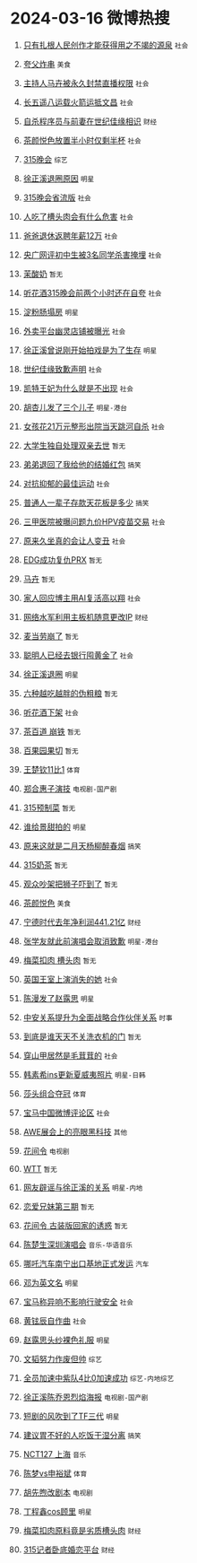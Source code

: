 # 2024-03-16 微博热搜 
1. [只有扎根人民创作才能获得用之不竭的源泉](https://m.weibo.cn/search?containerid=100103type%3D1%26t%3D10%26q%3D%23%E5%8F%AA%E6%9C%89%E6%89%8E%E6%A0%B9%E4%BA%BA%E6%B0%91%E5%88%9B%E4%BD%9C%E6%89%8D%E8%83%BD%E8%8E%B7%E5%BE%97%E7%94%A8%E4%B9%8B%E4%B8%8D%E7%AB%AD%E7%9A%84%E6%BA%90%E6%B3%89%23&stream_entry_id=51&isnewpage=1&extparam=seat%3D1%26c_type%3D51%26dgr%3D0%26filter_type%3Drealtimehot%26cate%3D10103%26stream_entry_id%3D51%26pos%3D0%26q%3D%2523%25E5%258F%25AA%25E6%259C%2589%25E6%2589%258E%25E6%25A0%25B9%25E4%25BA%25BA%25E6%25B0%2591%25E5%2588%259B%25E4%25BD%259C%25E6%2589%258D%25E8%2583%25BD%25E8%258E%25B7%25E5%25BE%2597%25E7%2594%25A8%25E4%25B9%258B%25E4%25B8%258D%25E7%25AB%25AD%25E7%259A%2584%25E6%25BA%2590%25E6%25B3%2589%2523%26display_time%3D1710544776%26pre_seqid%3D171054477614401143141) `社会` 

2. [夸父炸串](https://m.weibo.cn/search?containerid=100103type%3D1%26t%3D10%26q%3D%E5%A4%B8%E7%88%B6%E7%82%B8%E4%B8%B2&stream_entry_id=31&isnewpage=1&extparam=seat%3D1%26flag%3D2%26c_type%3D31%26cate%3D5001%26filter_type%3Drealtimehot%26dgr%3D0%26pos%3D0%26lcate%3D5001%26stream_entry_id%3D31%26band_rank%3D1%26realpos%3D1%26q%3D%25E5%25A4%25B8%25E7%2588%25B6%25E7%2582%25B8%25E4%25B8%25B2%26display_time%3D1710544776%26pre_seqid%3D171054477614401143141) `美食` 

3. [主持人马卉被永久封禁直播权限](https://m.weibo.cn/search?containerid=100103type%3D1%26t%3D10%26q%3D%23%E4%B8%BB%E6%8C%81%E4%BA%BA%E9%A9%AC%E5%8D%89%E8%A2%AB%E6%B0%B8%E4%B9%85%E5%B0%81%E7%A6%81%E7%9B%B4%E6%92%AD%E6%9D%83%E9%99%90%23&stream_entry_id=31&isnewpage=1&extparam=seat%3D1%26flag%3D2%26c_type%3D31%26cate%3D5001%26filter_type%3Drealtimehot%26dgr%3D0%26pos%3D1%26lcate%3D5001%26stream_entry_id%3D31%26band_rank%3D2%26realpos%3D2%26q%3D%2523%25E4%25B8%25BB%25E6%258C%2581%25E4%25BA%25BA%25E9%25A9%25AC%25E5%258D%2589%25E8%25A2%25AB%25E6%25B0%25B8%25E4%25B9%2585%25E5%25B0%2581%25E7%25A6%2581%25E7%259B%25B4%25E6%2592%25AD%25E6%259D%2583%25E9%2599%2590%2523%26display_time%3D1710544776%26pre_seqid%3D171054477614401143141) `社会` 

4. [长五遥八运载火箭运抵文昌](https://m.weibo.cn/search?containerid=100103type%3D1%26t%3D10%26q%3D%23%E9%95%BF%E4%BA%94%E9%81%A5%E5%85%AB%E8%BF%90%E8%BD%BD%E7%81%AB%E7%AE%AD%E8%BF%90%E6%8A%B5%E6%96%87%E6%98%8C%23&stream_entry_id=31&isnewpage=1&extparam=seat%3D1%26flag%3D0%26c_type%3D31%26cate%3D5001%26filter_type%3Drealtimehot%26dgr%3D0%26pos%3D2%26lcate%3D5001%26stream_entry_id%3D31%26band_rank%3D3%26realpos%3D3%26q%3D%2523%25E9%2595%25BF%25E4%25BA%2594%25E9%2581%25A5%25E5%2585%25AB%25E8%25BF%2590%25E8%25BD%25BD%25E7%2581%25AB%25E7%25AE%25AD%25E8%25BF%2590%25E6%258A%25B5%25E6%2596%2587%25E6%2598%258C%2523%26display_time%3D1710544776%26pre_seqid%3D171054477614401143141) `社会` 

5. [自杀程序员与前妻在世纪佳缘相识](https://m.weibo.cn/search?containerid=100103type%3D1%26t%3D10%26q%3D%23%E8%87%AA%E6%9D%80%E7%A8%8B%E5%BA%8F%E5%91%98%E4%B8%8E%E5%89%8D%E5%A6%BB%E5%9C%A8%E4%B8%96%E7%BA%AA%E4%BD%B3%E7%BC%98%E7%9B%B8%E8%AF%86%23&stream_entry_id=31&isnewpage=1&extparam=seat%3D1%26flag%3D2%26c_type%3D31%26cate%3D5001%26filter_type%3Drealtimehot%26dgr%3D0%26pos%3D3%26lcate%3D5001%26stream_entry_id%3D31%26band_rank%3D4%26realpos%3D4%26q%3D%2523%25E8%2587%25AA%25E6%259D%2580%25E7%25A8%258B%25E5%25BA%258F%25E5%2591%2598%25E4%25B8%258E%25E5%2589%258D%25E5%25A6%25BB%25E5%259C%25A8%25E4%25B8%2596%25E7%25BA%25AA%25E4%25BD%25B3%25E7%25BC%2598%25E7%259B%25B8%25E8%25AF%2586%2523%26display_time%3D1710544776%26pre_seqid%3D171054477614401143141) `财经` 

6. [茶颜悦色放置半小时仅剩半杯](https://m.weibo.cn/search?containerid=100103type%3D1%26t%3D10%26q%3D%23%E8%8C%B6%E9%A2%9C%E6%82%A6%E8%89%B2%E6%94%BE%E7%BD%AE%E5%8D%8A%E5%B0%8F%E6%97%B6%E4%BB%85%E5%89%A9%E5%8D%8A%E6%9D%AF%23&stream_entry_id=31&isnewpage=1&extparam=seat%3D1%26flag%3D2%26c_type%3D31%26cate%3D5001%26filter_type%3Drealtimehot%26dgr%3D0%26pos%3D4%26lcate%3D5001%26stream_entry_id%3D31%26band_rank%3D5%26realpos%3D5%26q%3D%2523%25E8%258C%25B6%25E9%25A2%259C%25E6%2582%25A6%25E8%2589%25B2%25E6%2594%25BE%25E7%25BD%25AE%25E5%258D%258A%25E5%25B0%258F%25E6%2597%25B6%25E4%25BB%2585%25E5%2589%25A9%25E5%258D%258A%25E6%259D%25AF%2523%26display_time%3D1710544776%26pre_seqid%3D171054477614401143141) `社会` 

7. [315晚会](https://m.weibo.cn/search?containerid=100103type%3D1%26t%3D10%26q%3D%23315%E6%99%9A%E4%BC%9A%23&stream_entry_id=31&isnewpage=1&extparam=seat%3D1%26flag%3D16%26c_type%3D31%26cate%3D5001%26filter_type%3Drealtimehot%26dgr%3D0%26pos%3D5%26lcate%3D5001%26stream_entry_id%3D31%26band_rank%3D6%26realpos%3D6%26q%3D%2523315%25E6%2599%259A%25E4%25BC%259A%2523%26display_time%3D1710544776%26pre_seqid%3D171054477614401143141) `综艺` 

8. [徐正溪退圈原因](https://m.weibo.cn/search?containerid=100103type%3D1%26t%3D10%26q%3D%23%E5%BE%90%E6%AD%A3%E6%BA%AA%E9%80%80%E5%9C%88%E5%8E%9F%E5%9B%A0%23&stream_entry_id=31&isnewpage=1&extparam=seat%3D1%26flag%3D2%26c_type%3D31%26cate%3D5001%26filter_type%3Drealtimehot%26dgr%3D0%26pos%3D6%26lcate%3D5001%26stream_entry_id%3D31%26band_rank%3D7%26realpos%3D7%26q%3D%2523%25E5%25BE%2590%25E6%25AD%25A3%25E6%25BA%25AA%25E9%2580%2580%25E5%259C%2588%25E5%258E%259F%25E5%259B%25A0%2523%26display_time%3D1710544776%26pre_seqid%3D171054477614401143141) `明星` 

9. [315晚会省流版](https://m.weibo.cn/search?containerid=100103type%3D1%26t%3D10%26q%3D%23315%E6%99%9A%E4%BC%9A%E7%9C%81%E6%B5%81%E7%89%88%23&stream_entry_id=31&isnewpage=1&extparam=seat%3D1%26flag%3D2%26c_type%3D31%26cate%3D5001%26filter_type%3Drealtimehot%26dgr%3D0%26pos%3D7%26lcate%3D5001%26stream_entry_id%3D31%26band_rank%3D8%26realpos%3D8%26q%3D%2523315%25E6%2599%259A%25E4%25BC%259A%25E7%259C%2581%25E6%25B5%2581%25E7%2589%2588%2523%26display_time%3D1710544776%26pre_seqid%3D171054477614401143141) `社会` 

10. [人吃了槽头肉会有什么危害](https://m.weibo.cn/search?containerid=100103type%3D1%26t%3D10%26q%3D%23%E4%BA%BA%E5%90%83%E4%BA%86%E6%A7%BD%E5%A4%B4%E8%82%89%E4%BC%9A%E6%9C%89%E4%BB%80%E4%B9%88%E5%8D%B1%E5%AE%B3%23&stream_entry_id=31&isnewpage=1&extparam=seat%3D1%26flag%3D0%26c_type%3D31%26cate%3D5001%26filter_type%3Drealtimehot%26dgr%3D0%26pos%3D8%26lcate%3D5001%26stream_entry_id%3D31%26band_rank%3D9%26realpos%3D9%26q%3D%2523%25E4%25BA%25BA%25E5%2590%2583%25E4%25BA%2586%25E6%25A7%25BD%25E5%25A4%25B4%25E8%2582%2589%25E4%25BC%259A%25E6%259C%2589%25E4%25BB%2580%25E4%25B9%2588%25E5%258D%25B1%25E5%25AE%25B3%2523%26display_time%3D1710544776%26pre_seqid%3D171054477614401143141) `社会` 

11. [爸爸退休返聘年薪12万](https://m.weibo.cn/search?containerid=100103type%3D1%26t%3D10%26q%3D%23%E7%88%B8%E7%88%B8%E9%80%80%E4%BC%91%E8%BF%94%E8%81%98%E5%B9%B4%E8%96%AA12%E4%B8%87%23&stream_entry_id=31&isnewpage=1&extparam=seat%3D1%26flag%3D32768%26c_type%3D31%26cate%3D5001%26filter_type%3Drealtimehot%26dgr%3D0%26pos%3D9%26lcate%3D5001%26stream_entry_id%3D31%26band_rank%3D10%26realpos%3D10%26q%3D%2523%25E7%2588%25B8%25E7%2588%25B8%25E9%2580%2580%25E4%25BC%2591%25E8%25BF%2594%25E8%2581%2598%25E5%25B9%25B4%25E8%2596%25AA12%25E4%25B8%2587%2523%26display_time%3D1710544776%26pre_seqid%3D171054477614401143141) `社会` 

12. [央广网评初中生被3名同学杀害掩埋](https://m.weibo.cn/search?containerid=100103type%3D1%26t%3D10%26q%3D%23%E5%A4%AE%E5%B9%BF%E7%BD%91%E8%AF%84%E5%88%9D%E4%B8%AD%E7%94%9F%E8%A2%AB3%E5%90%8D%E5%90%8C%E5%AD%A6%E6%9D%80%E5%AE%B3%E6%8E%A9%E5%9F%8B%23&stream_entry_id=31&isnewpage=1&extparam=seat%3D1%26flag%3D2%26c_type%3D31%26cate%3D5001%26filter_type%3Drealtimehot%26dgr%3D0%26pos%3D10%26lcate%3D5001%26stream_entry_id%3D31%26band_rank%3D11%26realpos%3D11%26q%3D%2523%25E5%25A4%25AE%25E5%25B9%25BF%25E7%25BD%2591%25E8%25AF%2584%25E5%2588%259D%25E4%25B8%25AD%25E7%2594%259F%25E8%25A2%25AB3%25E5%2590%258D%25E5%2590%258C%25E5%25AD%25A6%25E6%259D%2580%25E5%25AE%25B3%25E6%258E%25A9%25E5%259F%258B%2523%26display_time%3D1710544776%26pre_seqid%3D171054477614401143141) `社会` 

13. [茉酸奶](https://m.weibo.cn/search?containerid=100103type%3D1%26t%3D10%26q%3D%E8%8C%89%E9%85%B8%E5%A5%B6&stream_entry_id=31&isnewpage=1&extparam=seat%3D1%26flag%3D2%26c_type%3D31%26cate%3D5001%26filter_type%3Drealtimehot%26dgr%3D0%26pos%3D11%26lcate%3D5001%26stream_entry_id%3D31%26band_rank%3D12%26realpos%3D12%26q%3D%25E8%258C%2589%25E9%2585%25B8%25E5%25A5%25B6%26display_time%3D1710544776%26pre_seqid%3D171054477614401143141) `暂无` 

14. [听花酒315晚会前两个小时还在自夸](https://m.weibo.cn/search?containerid=100103type%3D1%26t%3D10%26q%3D%23%E5%90%AC%E8%8A%B1%E9%85%92315%E6%99%9A%E4%BC%9A%E5%89%8D%E4%B8%A4%E4%B8%AA%E5%B0%8F%E6%97%B6%E8%BF%98%E5%9C%A8%E8%87%AA%E5%A4%B8%23&stream_entry_id=31&isnewpage=1&extparam=seat%3D1%26flag%3D2%26c_type%3D31%26cate%3D5001%26filter_type%3Drealtimehot%26dgr%3D0%26pos%3D12%26lcate%3D5001%26stream_entry_id%3D31%26band_rank%3D13%26realpos%3D13%26q%3D%2523%25E5%2590%25AC%25E8%258A%25B1%25E9%2585%2592315%25E6%2599%259A%25E4%25BC%259A%25E5%2589%258D%25E4%25B8%25A4%25E4%25B8%25AA%25E5%25B0%258F%25E6%2597%25B6%25E8%25BF%2598%25E5%259C%25A8%25E8%2587%25AA%25E5%25A4%25B8%2523%26display_time%3D1710544776%26pre_seqid%3D171054477614401143141) `社会` 

15. [淀粉肠塌房](https://m.weibo.cn/search?containerid=100103type%3D1%26t%3D10%26q%3D%E6%B7%80%E7%B2%89%E8%82%A0%E5%A1%8C%E6%88%BF&stream_entry_id=31&isnewpage=1&extparam=seat%3D1%26flag%3D0%26c_type%3D31%26cate%3D5001%26filter_type%3Drealtimehot%26dgr%3D0%26pos%3D13%26lcate%3D5001%26stream_entry_id%3D31%26band_rank%3D14%26realpos%3D14%26q%3D%25E6%25B7%2580%25E7%25B2%2589%25E8%2582%25A0%25E5%25A1%258C%25E6%2588%25BF%26display_time%3D1710544776%26pre_seqid%3D171054477614401143141) `明星` 

16. [外卖平台幽灵店铺被曝光](https://m.weibo.cn/search?containerid=100103type%3D1%26t%3D10%26q%3D%23%E5%A4%96%E5%8D%96%E5%B9%B3%E5%8F%B0%E5%B9%BD%E7%81%B5%E5%BA%97%E9%93%BA%E8%A2%AB%E6%9B%9D%E5%85%89%23&stream_entry_id=31&isnewpage=1&extparam=seat%3D1%26flag%3D0%26c_type%3D31%26cate%3D5001%26filter_type%3Drealtimehot%26dgr%3D0%26pos%3D14%26lcate%3D5001%26stream_entry_id%3D31%26band_rank%3D15%26realpos%3D15%26q%3D%2523%25E5%25A4%2596%25E5%258D%2596%25E5%25B9%25B3%25E5%258F%25B0%25E5%25B9%25BD%25E7%2581%25B5%25E5%25BA%2597%25E9%2593%25BA%25E8%25A2%25AB%25E6%259B%259D%25E5%2585%2589%2523%26display_time%3D1710544776%26pre_seqid%3D171054477614401143141) `社会` 

17. [徐正溪曾说刚开始拍戏是为了生存](https://m.weibo.cn/search?containerid=100103type%3D1%26t%3D10%26q%3D%23%E5%BE%90%E6%AD%A3%E6%BA%AA%E6%9B%BE%E8%AF%B4%E5%88%9A%E5%BC%80%E5%A7%8B%E6%8B%8D%E6%88%8F%E6%98%AF%E4%B8%BA%E4%BA%86%E7%94%9F%E5%AD%98%23&stream_entry_id=31&isnewpage=1&extparam=seat%3D1%26flag%3D0%26c_type%3D31%26cate%3D5001%26filter_type%3Drealtimehot%26dgr%3D0%26pos%3D15%26lcate%3D5001%26stream_entry_id%3D31%26band_rank%3D16%26realpos%3D16%26q%3D%2523%25E5%25BE%2590%25E6%25AD%25A3%25E6%25BA%25AA%25E6%259B%25BE%25E8%25AF%25B4%25E5%2588%259A%25E5%25BC%2580%25E5%25A7%258B%25E6%258B%258D%25E6%2588%258F%25E6%2598%25AF%25E4%25B8%25BA%25E4%25BA%2586%25E7%2594%259F%25E5%25AD%2598%2523%26display_time%3D1710544776%26pre_seqid%3D171054477614401143141) `明星` 

18. [世纪佳缘致歉声明](https://m.weibo.cn/search?containerid=100103type%3D1%26t%3D10%26q%3D%23%E4%B8%96%E7%BA%AA%E4%BD%B3%E7%BC%98%E8%87%B4%E6%AD%89%E5%A3%B0%E6%98%8E%23&stream_entry_id=31&isnewpage=1&extparam=seat%3D1%26flag%3D0%26c_type%3D31%26cate%3D5001%26filter_type%3Drealtimehot%26dgr%3D0%26pos%3D16%26lcate%3D5001%26stream_entry_id%3D31%26band_rank%3D17%26realpos%3D17%26q%3D%2523%25E4%25B8%2596%25E7%25BA%25AA%25E4%25BD%25B3%25E7%25BC%2598%25E8%2587%25B4%25E6%25AD%2589%25E5%25A3%25B0%25E6%2598%258E%2523%26display_time%3D1710544776%26pre_seqid%3D171054477614401143141) `社会` 

19. [凯特王妃为什么就是不出现](https://m.weibo.cn/search?containerid=100103type%3D1%26t%3D10%26q%3D%23%E5%87%AF%E7%89%B9%E7%8E%8B%E5%A6%83%E4%B8%BA%E4%BB%80%E4%B9%88%E5%B0%B1%E6%98%AF%E4%B8%8D%E5%87%BA%E7%8E%B0%23&stream_entry_id=31&isnewpage=1&extparam=seat%3D1%26flag%3D0%26c_type%3D31%26cate%3D5001%26filter_type%3Drealtimehot%26dgr%3D0%26pos%3D17%26lcate%3D5001%26stream_entry_id%3D31%26band_rank%3D18%26realpos%3D18%26q%3D%2523%25E5%2587%25AF%25E7%2589%25B9%25E7%258E%258B%25E5%25A6%2583%25E4%25B8%25BA%25E4%25BB%2580%25E4%25B9%2588%25E5%25B0%25B1%25E6%2598%25AF%25E4%25B8%258D%25E5%2587%25BA%25E7%258E%25B0%2523%26display_time%3D1710544776%26pre_seqid%3D171054477614401143141) `社会` 

20. [胡杏儿发了三个儿子](https://m.weibo.cn/search?containerid=100103type%3D1%26t%3D10%26q%3D%23%E8%83%A1%E6%9D%8F%E5%84%BF%E5%8F%91%E4%BA%86%E4%B8%89%E4%B8%AA%E5%84%BF%E5%AD%90%23&stream_entry_id=31&isnewpage=1&extparam=seat%3D1%26flag%3D0%26c_type%3D31%26cate%3D5001%26filter_type%3Drealtimehot%26dgr%3D0%26pos%3D18%26lcate%3D5001%26stream_entry_id%3D31%26band_rank%3D19%26realpos%3D19%26q%3D%2523%25E8%2583%25A1%25E6%259D%258F%25E5%2584%25BF%25E5%258F%2591%25E4%25BA%2586%25E4%25B8%2589%25E4%25B8%25AA%25E5%2584%25BF%25E5%25AD%2590%2523%26display_time%3D1710544776%26pre_seqid%3D171054477614401143141) `明星-港台` 

21. [女孩花21万元整形出院当天跳河自杀](https://m.weibo.cn/search?containerid=100103type%3D1%26t%3D10%26q%3D%23%E5%A5%B3%E5%AD%A9%E8%8A%B121%E4%B8%87%E5%85%83%E6%95%B4%E5%BD%A2%E5%87%BA%E9%99%A2%E5%BD%93%E5%A4%A9%E8%B7%B3%E6%B2%B3%E8%87%AA%E6%9D%80%23&stream_entry_id=31&isnewpage=1&extparam=seat%3D1%26flag%3D0%26c_type%3D31%26cate%3D5001%26filter_type%3Drealtimehot%26dgr%3D0%26pos%3D19%26lcate%3D5001%26stream_entry_id%3D31%26band_rank%3D20%26realpos%3D20%26q%3D%2523%25E5%25A5%25B3%25E5%25AD%25A9%25E8%258A%25B121%25E4%25B8%2587%25E5%2585%2583%25E6%2595%25B4%25E5%25BD%25A2%25E5%2587%25BA%25E9%2599%25A2%25E5%25BD%2593%25E5%25A4%25A9%25E8%25B7%25B3%25E6%25B2%25B3%25E8%2587%25AA%25E6%259D%2580%2523%26display_time%3D1710544776%26pre_seqid%3D171054477614401143141) `社会` 

22. [大学生独自处理双亲去世](https://m.weibo.cn/search?containerid=100103type%3D1%26t%3D10%26q%3D%E5%A4%A7%E5%AD%A6%E7%94%9F%E7%8B%AC%E8%87%AA%E5%A4%84%E7%90%86%E5%8F%8C%E4%BA%B2%E5%8E%BB%E4%B8%96&stream_entry_id=31&isnewpage=1&extparam=seat%3D1%26flag%3D0%26c_type%3D31%26cate%3D5001%26filter_type%3Drealtimehot%26dgr%3D0%26pos%3D20%26lcate%3D5001%26stream_entry_id%3D31%26band_rank%3D21%26realpos%3D21%26q%3D%25E5%25A4%25A7%25E5%25AD%25A6%25E7%2594%259F%25E7%258B%25AC%25E8%2587%25AA%25E5%25A4%2584%25E7%2590%2586%25E5%258F%258C%25E4%25BA%25B2%25E5%258E%25BB%25E4%25B8%2596%26display_time%3D1710544776%26pre_seqid%3D171054477614401143141) `暂无` 

23. [弟弟退回了我给他的结婚红包](https://m.weibo.cn/search?containerid=100103type%3D1%26t%3D10%26q%3D%23%E5%BC%9F%E5%BC%9F%E9%80%80%E5%9B%9E%E4%BA%86%E6%88%91%E7%BB%99%E4%BB%96%E7%9A%84%E7%BB%93%E5%A9%9A%E7%BA%A2%E5%8C%85%23&stream_entry_id=31&isnewpage=1&extparam=seat%3D1%26flag%3D0%26c_type%3D31%26cate%3D5001%26filter_type%3Drealtimehot%26dgr%3D0%26pos%3D21%26lcate%3D5001%26stream_entry_id%3D31%26band_rank%3D22%26realpos%3D22%26q%3D%2523%25E5%25BC%259F%25E5%25BC%259F%25E9%2580%2580%25E5%259B%259E%25E4%25BA%2586%25E6%2588%2591%25E7%25BB%2599%25E4%25BB%2596%25E7%259A%2584%25E7%25BB%2593%25E5%25A9%259A%25E7%25BA%25A2%25E5%258C%2585%2523%26display_time%3D1710544776%26pre_seqid%3D171054477614401143141) `搞笑` 

24. [对抗抑郁的最佳运动](https://m.weibo.cn/search?containerid=100103type%3D1%26t%3D10%26q%3D%23%E5%AF%B9%E6%8A%97%E6%8A%91%E9%83%81%E7%9A%84%E6%9C%80%E4%BD%B3%E8%BF%90%E5%8A%A8%23&stream_entry_id=31&isnewpage=1&extparam=seat%3D1%26flag%3D1%26c_type%3D31%26cate%3D5001%26filter_type%3Drealtimehot%26dgr%3D0%26pos%3D22%26lcate%3D5001%26stream_entry_id%3D31%26band_rank%3D23%26realpos%3D23%26q%3D%2523%25E5%25AF%25B9%25E6%258A%2597%25E6%258A%2591%25E9%2583%2581%25E7%259A%2584%25E6%259C%2580%25E4%25BD%25B3%25E8%25BF%2590%25E5%258A%25A8%2523%26display_time%3D1710544776%26pre_seqid%3D171054477614401143141) `社会` 

25. [普通人一辈子存款天花板是多少](https://m.weibo.cn/search?containerid=100103type%3D1%26t%3D10%26q%3D%23%E6%99%AE%E9%80%9A%E4%BA%BA%E4%B8%80%E8%BE%88%E5%AD%90%E5%AD%98%E6%AC%BE%E5%A4%A9%E8%8A%B1%E6%9D%BF%E6%98%AF%E5%A4%9A%E5%B0%91%23&stream_entry_id=31&isnewpage=1&extparam=seat%3D1%26flag%3D0%26c_type%3D31%26cate%3D5001%26filter_type%3Drealtimehot%26dgr%3D0%26pos%3D23%26lcate%3D5001%26stream_entry_id%3D31%26band_rank%3D24%26realpos%3D24%26q%3D%2523%25E6%2599%25AE%25E9%2580%259A%25E4%25BA%25BA%25E4%25B8%2580%25E8%25BE%2588%25E5%25AD%2590%25E5%25AD%2598%25E6%25AC%25BE%25E5%25A4%25A9%25E8%258A%25B1%25E6%259D%25BF%25E6%2598%25AF%25E5%25A4%259A%25E5%25B0%2591%2523%26display_time%3D1710544776%26pre_seqid%3D171054477614401143141) `搞笑` 

26. [三甲医院被曝问题九价HPV疫苗交易](https://m.weibo.cn/search?containerid=100103type%3D1%26t%3D10%26q%3D%23%E4%B8%89%E7%94%B2%E5%8C%BB%E9%99%A2%E8%A2%AB%E6%9B%9D%E9%97%AE%E9%A2%98%E4%B9%9D%E4%BB%B7HPV%E7%96%AB%E8%8B%97%E4%BA%A4%E6%98%93%23&stream_entry_id=31&isnewpage=1&extparam=seat%3D1%26flag%3D0%26c_type%3D31%26cate%3D5001%26filter_type%3Drealtimehot%26dgr%3D0%26pos%3D24%26lcate%3D5001%26stream_entry_id%3D31%26band_rank%3D25%26realpos%3D25%26q%3D%2523%25E4%25B8%2589%25E7%2594%25B2%25E5%258C%25BB%25E9%2599%25A2%25E8%25A2%25AB%25E6%259B%259D%25E9%2597%25AE%25E9%25A2%2598%25E4%25B9%259D%25E4%25BB%25B7HPV%25E7%2596%25AB%25E8%258B%2597%25E4%25BA%25A4%25E6%2598%2593%2523%26display_time%3D1710544776%26pre_seqid%3D171054477614401143141) `社会` 

27. [原来久坐真的会让人变丑](https://m.weibo.cn/search?containerid=100103type%3D1%26t%3D10%26q%3D%23%E5%8E%9F%E6%9D%A5%E4%B9%85%E5%9D%90%E7%9C%9F%E7%9A%84%E4%BC%9A%E8%AE%A9%E4%BA%BA%E5%8F%98%E4%B8%91%23&stream_entry_id=31&isnewpage=1&extparam=seat%3D1%26flag%3D0%26c_type%3D31%26cate%3D5001%26filter_type%3Drealtimehot%26dgr%3D0%26pos%3D25%26lcate%3D5001%26stream_entry_id%3D31%26band_rank%3D26%26realpos%3D26%26q%3D%2523%25E5%258E%259F%25E6%259D%25A5%25E4%25B9%2585%25E5%259D%2590%25E7%259C%259F%25E7%259A%2584%25E4%25BC%259A%25E8%25AE%25A9%25E4%25BA%25BA%25E5%258F%2598%25E4%25B8%2591%2523%26display_time%3D1710544776%26pre_seqid%3D171054477614401143141) `社会` 

28. [EDG成功复仇PRX](https://m.weibo.cn/search?containerid=100103type%3D1%26t%3D10%26q%3D%23EDG%E6%88%90%E5%8A%9F%E5%A4%8D%E4%BB%87PRX%23&stream_entry_id=31&isnewpage=1&extparam=seat%3D1%26flag%3D1%26c_type%3D31%26cate%3D5001%26filter_type%3Drealtimehot%26dgr%3D0%26pos%3D26%26lcate%3D5001%26stream_entry_id%3D31%26band_rank%3D27%26realpos%3D27%26q%3D%2523EDG%25E6%2588%2590%25E5%258A%259F%25E5%25A4%258D%25E4%25BB%2587PRX%2523%26display_time%3D1710544776%26pre_seqid%3D171054477614401143141) `暂无` 

29. [马卉](https://m.weibo.cn/search?containerid=100103type%3D1%26t%3D10%26q%3D%E9%A9%AC%E5%8D%89&stream_entry_id=31&isnewpage=1&extparam=seat%3D1%26flag%3D0%26c_type%3D31%26cate%3D5001%26filter_type%3Drealtimehot%26dgr%3D0%26pos%3D27%26lcate%3D5001%26stream_entry_id%3D31%26band_rank%3D28%26realpos%3D28%26q%3D%25E9%25A9%25AC%25E5%258D%2589%26display_time%3D1710544776%26pre_seqid%3D171054477614401143141) `暂无` 

30. [家人回应博主用AI复活高以翔](https://m.weibo.cn/search?containerid=100103type%3D1%26t%3D10%26q%3D%23%E5%AE%B6%E4%BA%BA%E5%9B%9E%E5%BA%94%E5%8D%9A%E4%B8%BB%E7%94%A8AI%E5%A4%8D%E6%B4%BB%E9%AB%98%E4%BB%A5%E7%BF%94%23&stream_entry_id=31&isnewpage=1&extparam=seat%3D1%26flag%3D0%26c_type%3D31%26cate%3D5001%26filter_type%3Drealtimehot%26dgr%3D0%26pos%3D28%26lcate%3D5001%26stream_entry_id%3D31%26band_rank%3D29%26realpos%3D29%26q%3D%2523%25E5%25AE%25B6%25E4%25BA%25BA%25E5%259B%259E%25E5%25BA%2594%25E5%258D%259A%25E4%25B8%25BB%25E7%2594%25A8AI%25E5%25A4%258D%25E6%25B4%25BB%25E9%25AB%2598%25E4%25BB%25A5%25E7%25BF%2594%2523%26display_time%3D1710544776%26pre_seqid%3D171054477614401143141) `社会` 

31. [网络水军利用主板机随意更改IP](https://m.weibo.cn/search?containerid=100103type%3D1%26t%3D10%26q%3D%23%E7%BD%91%E7%BB%9C%E6%B0%B4%E5%86%9B%E5%88%A9%E7%94%A8%E4%B8%BB%E6%9D%BF%E6%9C%BA%E9%9A%8F%E6%84%8F%E6%9B%B4%E6%94%B9IP%23&stream_entry_id=31&isnewpage=1&extparam=seat%3D1%26flag%3D0%26c_type%3D31%26cate%3D5001%26filter_type%3Drealtimehot%26dgr%3D0%26pos%3D29%26lcate%3D5001%26stream_entry_id%3D31%26band_rank%3D30%26realpos%3D30%26q%3D%2523%25E7%25BD%2591%25E7%25BB%259C%25E6%25B0%25B4%25E5%2586%259B%25E5%2588%25A9%25E7%2594%25A8%25E4%25B8%25BB%25E6%259D%25BF%25E6%259C%25BA%25E9%259A%258F%25E6%2584%258F%25E6%259B%25B4%25E6%2594%25B9IP%2523%26display_time%3D1710544776%26pre_seqid%3D171054477614401143141) `财经` 

32. [麦当劳崩了](https://m.weibo.cn/search?containerid=100103type%3D1%26t%3D10%26q%3D%E9%BA%A6%E5%BD%93%E5%8A%B3%E5%B4%A9%E4%BA%86&stream_entry_id=31&isnewpage=1&extparam=seat%3D1%26flag%3D0%26c_type%3D31%26cate%3D5001%26filter_type%3Drealtimehot%26dgr%3D0%26pos%3D30%26lcate%3D5001%26stream_entry_id%3D31%26band_rank%3D31%26realpos%3D31%26q%3D%25E9%25BA%25A6%25E5%25BD%2593%25E5%258A%25B3%25E5%25B4%25A9%25E4%25BA%2586%26display_time%3D1710544776%26pre_seqid%3D171054477614401143141) `暂无` 

33. [聪明人已经去银行囤黄金了](https://m.weibo.cn/search?containerid=100103type%3D1%26t%3D10%26q%3D%23%E8%81%AA%E6%98%8E%E4%BA%BA%E5%B7%B2%E7%BB%8F%E5%8E%BB%E9%93%B6%E8%A1%8C%E5%9B%A4%E9%BB%84%E9%87%91%E4%BA%86%23&stream_entry_id=31&isnewpage=1&extparam=seat%3D1%26flag%3D0%26c_type%3D31%26cate%3D5001%26filter_type%3Drealtimehot%26dgr%3D0%26pos%3D31%26lcate%3D5001%26stream_entry_id%3D31%26band_rank%3D32%26realpos%3D32%26q%3D%2523%25E8%2581%25AA%25E6%2598%258E%25E4%25BA%25BA%25E5%25B7%25B2%25E7%25BB%258F%25E5%258E%25BB%25E9%2593%25B6%25E8%25A1%258C%25E5%259B%25A4%25E9%25BB%2584%25E9%2587%2591%25E4%25BA%2586%2523%26display_time%3D1710544776%26pre_seqid%3D171054477614401143141) `社会` 

34. [徐正溪退圈](https://m.weibo.cn/search?containerid=100103type%3D1%26t%3D10%26q%3D%23%E5%BE%90%E6%AD%A3%E6%BA%AA%E9%80%80%E5%9C%88%23&stream_entry_id=31&isnewpage=1&extparam=seat%3D1%26flag%3D0%26c_type%3D31%26cate%3D5001%26filter_type%3Drealtimehot%26dgr%3D0%26pos%3D32%26lcate%3D5001%26stream_entry_id%3D31%26band_rank%3D33%26realpos%3D33%26q%3D%2523%25E5%25BE%2590%25E6%25AD%25A3%25E6%25BA%25AA%25E9%2580%2580%25E5%259C%2588%2523%26display_time%3D1710544776%26pre_seqid%3D171054477614401143141) `明星` 

35. [六种越吃越胖的伪粗粮](https://m.weibo.cn/search?containerid=100103type%3D1%26t%3D10%26q%3D%E5%85%AD%E7%A7%8D%E8%B6%8A%E5%90%83%E8%B6%8A%E8%83%96%E7%9A%84%E4%BC%AA%E7%B2%97%E7%B2%AE&stream_entry_id=31&isnewpage=1&extparam=seat%3D1%26flag%3D0%26c_type%3D31%26cate%3D5001%26filter_type%3Drealtimehot%26dgr%3D0%26pos%3D33%26lcate%3D5001%26stream_entry_id%3D31%26band_rank%3D34%26realpos%3D34%26q%3D%25E5%2585%25AD%25E7%25A7%258D%25E8%25B6%258A%25E5%2590%2583%25E8%25B6%258A%25E8%2583%2596%25E7%259A%2584%25E4%25BC%25AA%25E7%25B2%2597%25E7%25B2%25AE%26display_time%3D1710544776%26pre_seqid%3D171054477614401143141) `暂无` 

36. [听花酒下架](https://m.weibo.cn/search?containerid=100103type%3D1%26t%3D10%26q%3D%23%E5%90%AC%E8%8A%B1%E9%85%92%E4%B8%8B%E6%9E%B6%23&stream_entry_id=31&isnewpage=1&extparam=seat%3D1%26flag%3D0%26c_type%3D31%26cate%3D5001%26filter_type%3Drealtimehot%26dgr%3D0%26pos%3D34%26lcate%3D5001%26stream_entry_id%3D31%26band_rank%3D35%26realpos%3D35%26q%3D%2523%25E5%2590%25AC%25E8%258A%25B1%25E9%2585%2592%25E4%25B8%258B%25E6%259E%25B6%2523%26display_time%3D1710544776%26pre_seqid%3D171054477614401143141) `社会` 

37. [茶百道 崩铁](https://m.weibo.cn/search?containerid=100103type%3D1%26t%3D10%26q%3D%E8%8C%B6%E7%99%BE%E9%81%93+%E5%B4%A9%E9%93%81&stream_entry_id=31&isnewpage=1&extparam=seat%3D1%26flag%3D0%26c_type%3D31%26cate%3D5001%26filter_type%3Drealtimehot%26dgr%3D0%26pos%3D35%26lcate%3D5001%26stream_entry_id%3D31%26band_rank%3D36%26realpos%3D36%26q%3D%25E8%258C%25B6%25E7%2599%25BE%25E9%2581%2593%2520%25E5%25B4%25A9%25E9%2593%2581%26display_time%3D1710544776%26pre_seqid%3D171054477614401143141) `暂无` 

38. [百果园果切](https://m.weibo.cn/search?containerid=100103type%3D1%26t%3D10%26q%3D%E7%99%BE%E6%9E%9C%E5%9B%AD%E6%9E%9C%E5%88%87&stream_entry_id=31&isnewpage=1&extparam=seat%3D1%26flag%3D0%26c_type%3D31%26cate%3D5001%26filter_type%3Drealtimehot%26dgr%3D0%26pos%3D36%26lcate%3D5001%26stream_entry_id%3D31%26band_rank%3D37%26realpos%3D37%26q%3D%25E7%2599%25BE%25E6%259E%259C%25E5%259B%25AD%25E6%259E%259C%25E5%2588%2587%26display_time%3D1710544776%26pre_seqid%3D171054477614401143141) `暂无` 

39. [王楚钦11比1](https://m.weibo.cn/search?containerid=100103type%3D1%26t%3D10%26q%3D%23%E7%8E%8B%E6%A5%9A%E9%92%A611%E6%AF%941%23&stream_entry_id=31&isnewpage=1&extparam=seat%3D1%26flag%3D1%26c_type%3D31%26cate%3D5001%26filter_type%3Drealtimehot%26dgr%3D0%26pos%3D37%26lcate%3D5001%26stream_entry_id%3D31%26band_rank%3D38%26realpos%3D38%26q%3D%2523%25E7%258E%258B%25E6%25A5%259A%25E9%2592%25A611%25E6%25AF%25941%2523%26display_time%3D1710544776%26pre_seqid%3D171054477614401143141) `体育` 

40. [郑合惠子演技](https://m.weibo.cn/search?containerid=100103type%3D1%26t%3D10%26q%3D%E9%83%91%E5%90%88%E6%83%A0%E5%AD%90%E6%BC%94%E6%8A%80&stream_entry_id=31&isnewpage=1&extparam=seat%3D1%26flag%3D0%26c_type%3D31%26cate%3D5001%26filter_type%3Drealtimehot%26dgr%3D0%26pos%3D38%26lcate%3D5001%26stream_entry_id%3D31%26band_rank%3D39%26realpos%3D39%26q%3D%25E9%2583%2591%25E5%2590%2588%25E6%2583%25A0%25E5%25AD%2590%25E6%25BC%2594%25E6%258A%2580%26display_time%3D1710544776%26pre_seqid%3D171054477614401143141) `电视剧-国产剧` 

41. [315预制菜](https://m.weibo.cn/search?containerid=100103type%3D1%26t%3D10%26q%3D315%E9%A2%84%E5%88%B6%E8%8F%9C&stream_entry_id=31&isnewpage=1&extparam=seat%3D1%26flag%3D0%26c_type%3D31%26cate%3D5001%26filter_type%3Drealtimehot%26dgr%3D0%26pos%3D39%26lcate%3D5001%26stream_entry_id%3D31%26band_rank%3D40%26realpos%3D40%26q%3D315%25E9%25A2%2584%25E5%2588%25B6%25E8%258F%259C%26display_time%3D1710544776%26pre_seqid%3D171054477614401143141) `暂无` 

42. [谁给景甜拍的](https://m.weibo.cn/search?containerid=100103type%3D1%26t%3D10%26q%3D%23%E8%B0%81%E7%BB%99%E6%99%AF%E7%94%9C%E6%8B%8D%E7%9A%84%23&stream_entry_id=31&isnewpage=1&extparam=seat%3D1%26flag%3D0%26c_type%3D31%26cate%3D5001%26filter_type%3Drealtimehot%26dgr%3D0%26pos%3D40%26lcate%3D5001%26stream_entry_id%3D31%26band_rank%3D41%26realpos%3D41%26q%3D%2523%25E8%25B0%2581%25E7%25BB%2599%25E6%2599%25AF%25E7%2594%259C%25E6%258B%258D%25E7%259A%2584%2523%26display_time%3D1710544776%26pre_seqid%3D171054477614401143141) `明星` 

43. [原来这就是二月天杨柳醉春烟](https://m.weibo.cn/search?containerid=100103type%3D1%26t%3D10%26q%3D%23%E5%8E%9F%E6%9D%A5%E8%BF%99%E5%B0%B1%E6%98%AF%E4%BA%8C%E6%9C%88%E5%A4%A9%E6%9D%A8%E6%9F%B3%E9%86%89%E6%98%A5%E7%83%9F%23&stream_entry_id=31&isnewpage=1&extparam=seat%3D1%26flag%3D0%26c_type%3D31%26cate%3D5001%26filter_type%3Drealtimehot%26dgr%3D0%26pos%3D41%26lcate%3D5001%26stream_entry_id%3D31%26band_rank%3D42%26realpos%3D42%26q%3D%2523%25E5%258E%259F%25E6%259D%25A5%25E8%25BF%2599%25E5%25B0%25B1%25E6%2598%25AF%25E4%25BA%258C%25E6%259C%2588%25E5%25A4%25A9%25E6%259D%25A8%25E6%259F%25B3%25E9%2586%2589%25E6%2598%25A5%25E7%2583%259F%2523%26display_time%3D1710544776%26pre_seqid%3D171054477614401143141) `搞笑` 

44. [315奶茶](https://m.weibo.cn/search?containerid=100103type%3D1%26t%3D10%26q%3D315%E5%A5%B6%E8%8C%B6&stream_entry_id=31&isnewpage=1&extparam=seat%3D1%26flag%3D0%26c_type%3D31%26cate%3D5001%26filter_type%3Drealtimehot%26dgr%3D0%26pos%3D42%26lcate%3D5001%26stream_entry_id%3D31%26band_rank%3D43%26realpos%3D43%26q%3D315%25E5%25A5%25B6%25E8%258C%25B6%26display_time%3D1710544776%26pre_seqid%3D171054477614401143141) `暂无` 

45. [观众吵架把狮子吓到了](https://m.weibo.cn/search?containerid=100103type%3D1%26t%3D10%26q%3D%E8%A7%82%E4%BC%97%E5%90%B5%E6%9E%B6%E6%8A%8A%E7%8B%AE%E5%AD%90%E5%90%93%E5%88%B0%E4%BA%86&stream_entry_id=31&isnewpage=1&extparam=seat%3D1%26flag%3D0%26c_type%3D31%26cate%3D5001%26filter_type%3Drealtimehot%26dgr%3D0%26pos%3D43%26lcate%3D5001%26stream_entry_id%3D31%26band_rank%3D44%26realpos%3D44%26q%3D%25E8%25A7%2582%25E4%25BC%2597%25E5%2590%25B5%25E6%259E%25B6%25E6%258A%258A%25E7%258B%25AE%25E5%25AD%2590%25E5%2590%2593%25E5%2588%25B0%25E4%25BA%2586%26display_time%3D1710544776%26pre_seqid%3D171054477614401143141) `暂无` 

46. [茶颜悦色](https://m.weibo.cn/search?containerid=100103type%3D1%26t%3D10%26q%3D%E8%8C%B6%E9%A2%9C%E6%82%A6%E8%89%B2&stream_entry_id=31&isnewpage=1&extparam=seat%3D1%26flag%3D0%26c_type%3D31%26cate%3D5001%26filter_type%3Drealtimehot%26dgr%3D0%26pos%3D44%26lcate%3D5001%26stream_entry_id%3D31%26band_rank%3D45%26realpos%3D45%26q%3D%25E8%258C%25B6%25E9%25A2%259C%25E6%2582%25A6%25E8%2589%25B2%26display_time%3D1710544776%26pre_seqid%3D171054477614401143141) `美食` 

47. [宁德时代去年净利润441.21亿](https://m.weibo.cn/search?containerid=100103type%3D1%26t%3D10%26q%3D%23%E5%AE%81%E5%BE%B7%E6%97%B6%E4%BB%A3%E5%8E%BB%E5%B9%B4%E5%87%80%E5%88%A9%E6%B6%A6441.21%E4%BA%BF%23&stream_entry_id=31&isnewpage=1&extparam=seat%3D1%26flag%3D0%26c_type%3D31%26cate%3D5001%26filter_type%3Drealtimehot%26dgr%3D0%26pos%3D45%26lcate%3D5001%26stream_entry_id%3D31%26band_rank%3D46%26realpos%3D46%26q%3D%2523%25E5%25AE%2581%25E5%25BE%25B7%25E6%2597%25B6%25E4%25BB%25A3%25E5%258E%25BB%25E5%25B9%25B4%25E5%2587%2580%25E5%2588%25A9%25E6%25B6%25A6441.21%25E4%25BA%25BF%2523%26display_time%3D1710544776%26pre_seqid%3D171054477614401143141) `财经` 

48. [张学友就此前演唱会取消致歉](https://m.weibo.cn/search?containerid=100103type%3D1%26t%3D10%26q%3D%23%E5%BC%A0%E5%AD%A6%E5%8F%8B%E5%B0%B1%E6%AD%A4%E5%89%8D%E6%BC%94%E5%94%B1%E4%BC%9A%E5%8F%96%E6%B6%88%E8%87%B4%E6%AD%89%23&stream_entry_id=31&isnewpage=1&extparam=seat%3D1%26flag%3D1%26c_type%3D31%26cate%3D5001%26filter_type%3Drealtimehot%26dgr%3D0%26pos%3D46%26lcate%3D5001%26stream_entry_id%3D31%26band_rank%3D47%26realpos%3D47%26q%3D%2523%25E5%25BC%25A0%25E5%25AD%25A6%25E5%258F%258B%25E5%25B0%25B1%25E6%25AD%25A4%25E5%2589%258D%25E6%25BC%2594%25E5%2594%25B1%25E4%25BC%259A%25E5%258F%2596%25E6%25B6%2588%25E8%2587%25B4%25E6%25AD%2589%2523%26display_time%3D1710544776%26pre_seqid%3D171054477614401143141) `明星-港台` 

49. [梅菜扣肉 槽头肉](https://m.weibo.cn/search?containerid=100103type%3D1%26t%3D10%26q%3D%E6%A2%85%E8%8F%9C%E6%89%A3%E8%82%89+%E6%A7%BD%E5%A4%B4%E8%82%89&stream_entry_id=31&isnewpage=1&extparam=seat%3D1%26flag%3D0%26c_type%3D31%26cate%3D5001%26filter_type%3Drealtimehot%26dgr%3D0%26pos%3D47%26lcate%3D5001%26stream_entry_id%3D31%26band_rank%3D48%26realpos%3D48%26q%3D%25E6%25A2%2585%25E8%258F%259C%25E6%2589%25A3%25E8%2582%2589%2520%25E6%25A7%25BD%25E5%25A4%25B4%25E8%2582%2589%26display_time%3D1710544776%26pre_seqid%3D171054477614401143141) `暂无` 

50. [英国王室上演消失的她](https://m.weibo.cn/search?containerid=100103type%3D1%26t%3D10%26q%3D%23%E8%8B%B1%E5%9B%BD%E7%8E%8B%E5%AE%A4%E4%B8%8A%E6%BC%94%E6%B6%88%E5%A4%B1%E7%9A%84%E5%A5%B9%23&stream_entry_id=31&isnewpage=1&extparam=seat%3D1%26flag%3D0%26c_type%3D31%26cate%3D5001%26filter_type%3Drealtimehot%26dgr%3D0%26pos%3D48%26lcate%3D5001%26stream_entry_id%3D31%26band_rank%3D49%26realpos%3D49%26q%3D%2523%25E8%258B%25B1%25E5%259B%25BD%25E7%258E%258B%25E5%25AE%25A4%25E4%25B8%258A%25E6%25BC%2594%25E6%25B6%2588%25E5%25A4%25B1%25E7%259A%2584%25E5%25A5%25B9%2523%26display_time%3D1710544776%26pre_seqid%3D171054477614401143141) `社会` 

51. [陈漫发了赵露思](https://m.weibo.cn/search?containerid=100103type%3D1%26t%3D10%26q%3D%23%E9%99%88%E6%BC%AB%E5%8F%91%E4%BA%86%E8%B5%B5%E9%9C%B2%E6%80%9D%23&stream_entry_id=31&isnewpage=1&extparam=seat%3D1%26flag%3D0%26c_type%3D31%26cate%3D5001%26filter_type%3Drealtimehot%26dgr%3D0%26pos%3D49%26lcate%3D5001%26stream_entry_id%3D31%26band_rank%3D50%26realpos%3D50%26q%3D%2523%25E9%2599%2588%25E6%25BC%25AB%25E5%258F%2591%25E4%25BA%2586%25E8%25B5%25B5%25E9%259C%25B2%25E6%2580%259D%2523%26display_time%3D1710544776%26pre_seqid%3D171054477614401143141) `明星` 

52. [中安关系提升为全面战略合作伙伴关系](https://m.weibo.cn/search?containerid=100103type%3D1%26t%3D10%26q%3D%23%E4%B8%AD%E5%AE%89%E5%85%B3%E7%B3%BB%E6%8F%90%E5%8D%87%E4%B8%BA%E5%85%A8%E9%9D%A2%E6%88%98%E7%95%A5%E5%90%88%E4%BD%9C%E4%BC%99%E4%BC%B4%E5%85%B3%E7%B3%BB%23&stream_entry_id=51&isnewpage=1&extparam=seat%3D1%26cate%3D10103%26dgr%3D0%26q%3D%2523%25E4%25B8%25AD%25E5%25AE%2589%25E5%2585%25B3%25E7%25B3%25BB%25E6%258F%2590%25E5%258D%2587%25E4%25B8%25BA%25E5%2585%25A8%25E9%259D%25A2%25E6%2588%2598%25E7%2595%25A5%25E5%2590%2588%25E4%25BD%259C%25E4%25BC%2599%25E4%25BC%25B4%25E5%2585%25B3%25E7%25B3%25BB%2523%26stream_entry_id%3D51%26c_type%3D51%26pos%3D0%26filter_type%3Drealtimehot%26display_time%3D1710541142%26pre_seqid%3D1710541142372013198193) `时事` 

53. [到底是谁天天不关洗衣机的门](https://m.weibo.cn/search?containerid=100103type%3D1%26t%3D10%26q%3D%E5%88%B0%E5%BA%95%E6%98%AF%E8%B0%81%E5%A4%A9%E5%A4%A9%E4%B8%8D%E5%85%B3%E6%B4%97%E8%A1%A3%E6%9C%BA%E7%9A%84%E9%97%A8&stream_entry_id=31&isnewpage=1&extparam=seat%3D1%26flag%3D0%26cate%3D5001%26filter_type%3Drealtimehot%26realpos%3D35%26dgr%3D0%26pos%3D34%26lcate%3D5001%26stream_entry_id%3D31%26q%3D%25E5%2588%25B0%25E5%25BA%2595%25E6%2598%25AF%25E8%25B0%2581%25E5%25A4%25A9%25E5%25A4%25A9%25E4%25B8%258D%25E5%2585%25B3%25E6%25B4%2597%25E8%25A1%25A3%25E6%259C%25BA%25E7%259A%2584%25E9%2597%25A8%26c_type%3D31%26band_rank%3D35%26display_time%3D1710541142%26pre_seqid%3D1710541142372013198193) `暂无` 

54. [穿山甲居然是毛茸茸的](https://m.weibo.cn/search?containerid=100103type%3D1%26t%3D10%26q%3D%23%E7%A9%BF%E5%B1%B1%E7%94%B2%E5%B1%85%E7%84%B6%E6%98%AF%E6%AF%9B%E8%8C%B8%E8%8C%B8%E7%9A%84%23&stream_entry_id=31&isnewpage=1&extparam=seat%3D1%26flag%3D0%26cate%3D5001%26filter_type%3Drealtimehot%26realpos%3D43%26dgr%3D0%26pos%3D42%26lcate%3D5001%26stream_entry_id%3D31%26q%3D%2523%25E7%25A9%25BF%25E5%25B1%25B1%25E7%2594%25B2%25E5%25B1%2585%25E7%2584%25B6%25E6%2598%25AF%25E6%25AF%259B%25E8%258C%25B8%25E8%258C%25B8%25E7%259A%2584%2523%26c_type%3D31%26band_rank%3D43%26display_time%3D1710541142%26pre_seqid%3D1710541142372013198193) `社会` 

55. [韩素希ins更新夏威夷照片](https://m.weibo.cn/search?containerid=100103type%3D1%26t%3D10%26q%3D%23%E9%9F%A9%E7%B4%A0%E5%B8%8Cins%E6%9B%B4%E6%96%B0%E5%A4%8F%E5%A8%81%E5%A4%B7%E7%85%A7%E7%89%87%23&stream_entry_id=31&isnewpage=1&extparam=seat%3D1%26flag%3D0%26cate%3D5001%26filter_type%3Drealtimehot%26realpos%3D45%26dgr%3D0%26pos%3D44%26lcate%3D5001%26stream_entry_id%3D31%26q%3D%2523%25E9%259F%25A9%25E7%25B4%25A0%25E5%25B8%258Cins%25E6%259B%25B4%25E6%2596%25B0%25E5%25A4%258F%25E5%25A8%2581%25E5%25A4%25B7%25E7%2585%25A7%25E7%2589%2587%2523%26c_type%3D31%26band_rank%3D45%26display_time%3D1710541142%26pre_seqid%3D1710541142372013198193) `明星-日韩` 

56. [莎头组合夺冠](https://m.weibo.cn/search?containerid=100103type%3D1%26t%3D10%26q%3D%23%E8%8E%8E%E5%A4%B4%E7%BB%84%E5%90%88%E5%A4%BA%E5%86%A0%23&stream_entry_id=31&isnewpage=1&extparam=seat%3D1%26flag%3D0%26cate%3D5001%26filter_type%3Drealtimehot%26realpos%3D47%26dgr%3D0%26pos%3D46%26lcate%3D5001%26stream_entry_id%3D31%26q%3D%2523%25E8%258E%258E%25E5%25A4%25B4%25E7%25BB%2584%25E5%2590%2588%25E5%25A4%25BA%25E5%2586%25A0%2523%26c_type%3D31%26band_rank%3D47%26display_time%3D1710541142%26pre_seqid%3D1710541142372013198193) `体育` 

57. [宝马中国微博评论区](https://m.weibo.cn/search?containerid=100103type%3D1%26t%3D10%26q%3D%23%E5%AE%9D%E9%A9%AC%E4%B8%AD%E5%9B%BD%E5%BE%AE%E5%8D%9A%E8%AF%84%E8%AE%BA%E5%8C%BA%23&stream_entry_id=31&isnewpage=1&extparam=seat%3D1%26flag%3D1%26cate%3D5001%26filter_type%3Drealtimehot%26realpos%3D50%26dgr%3D0%26pos%3D49%26lcate%3D5001%26stream_entry_id%3D31%26q%3D%2523%25E5%25AE%259D%25E9%25A9%25AC%25E4%25B8%25AD%25E5%259B%25BD%25E5%25BE%25AE%25E5%258D%259A%25E8%25AF%2584%25E8%25AE%25BA%25E5%258C%25BA%2523%26c_type%3D31%26band_rank%3D50%26display_time%3D1710541142%26pre_seqid%3D1710541142372013198193) `社会` 

58. [AWE展会上的亮眼黑科技](https://m.weibo.cn/search?containerid=100103type%3D1%26t%3D10%26q%3D%23AWE%E5%B1%95%E4%BC%9A%E4%B8%8A%E7%9A%84%E4%BA%AE%E7%9C%BC%E9%BB%91%E7%A7%91%E6%8A%80%23&stream_entry_id=31&isnewpage=1&extparam=seat%3D1%26is_ad_pos%3D1%26dgr%3D0%26topic_ad%3D1%26c_type%3D31%26stream_entry_id%3D31%26adid%3D227156%26cate%3D5001%26band_rank%3D4%26q%3D%2523AWE%25E5%25B1%2595%25E4%25BC%259A%25E4%25B8%258A%25E7%259A%2584%25E4%25BA%25AE%25E7%259C%25BC%25E9%25BB%2591%25E7%25A7%2591%25E6%258A%2580%2523%26lcate%3D5001%26filter_type%3Drealtimehot%26pos%3D3%26display_time%3D1710537368%26pre_seqid%3D17105373684990037426) `其他` 

59. [花间令](https://m.weibo.cn/search?containerid=100103type%3D1%26t%3D10%26q%3D%E8%8A%B1%E9%97%B4%E4%BB%A4&stream_entry_id=31&isnewpage=1&extparam=seat%3D1%26flag%3D0%26dgr%3D0%26c_type%3D31%26stream_entry_id%3D31%26cate%3D5001%26band_rank%3D41%26q%3D%25E8%258A%25B1%25E9%2597%25B4%25E4%25BB%25A4%26lcate%3D5001%26filter_type%3Drealtimehot%26realpos%3D41%26pos%3D41%26display_time%3D1710537368%26pre_seqid%3D17105373684990037426) `电视剧` 

60. [WTT](https://m.weibo.cn/search?containerid=100103type%3D1%26t%3D10%26q%3DWTT&stream_entry_id=31&isnewpage=1&extparam=seat%3D1%26flag%3D0%26dgr%3D0%26c_type%3D31%26stream_entry_id%3D31%26cate%3D5001%26band_rank%3D48%26q%3DWTT%26lcate%3D5001%26filter_type%3Drealtimehot%26realpos%3D48%26pos%3D48%26display_time%3D1710537368%26pre_seqid%3D17105373684990037426) `暂无` 

61. [网友辟谣与徐正溪的关系](https://m.weibo.cn/search?containerid=100103type%3D1%26t%3D10%26q%3D%23%E7%BD%91%E5%8F%8B%E8%BE%9F%E8%B0%A3%E4%B8%8E%E5%BE%90%E6%AD%A3%E6%BA%AA%E7%9A%84%E5%85%B3%E7%B3%BB%23&stream_entry_id=31&isnewpage=1&extparam=seat%3D1%26flag%3D0%26dgr%3D0%26c_type%3D31%26stream_entry_id%3D31%26cate%3D5001%26band_rank%3D50%26q%3D%2523%25E7%25BD%2591%25E5%258F%258B%25E8%25BE%259F%25E8%25B0%25A3%25E4%25B8%258E%25E5%25BE%2590%25E6%25AD%25A3%25E6%25BA%25AA%25E7%259A%2584%25E5%2585%25B3%25E7%25B3%25BB%2523%26lcate%3D5001%26filter_type%3Drealtimehot%26realpos%3D50%26pos%3D50%26display_time%3D1710537368%26pre_seqid%3D17105373684990037426) `明星-内地` 

62. [恋爱兄妹第三期](https://m.weibo.cn/search?containerid=100103type%3D1%26t%3D10%26q%3D%23%E6%81%8B%E7%88%B1%E5%85%84%E5%A6%B9%E7%AC%AC%E4%B8%89%E6%9C%9F%23&stream_entry_id=31&isnewpage=1&extparam=seat%3D1%26flag%3D0%26dgr%3D0%26c_type%3D31%26stream_entry_id%3D31%26cate%3D5001%26band_rank%3D46%26q%3D%2523%25E6%2581%258B%25E7%2588%25B1%25E5%2585%2584%25E5%25A6%25B9%25E7%25AC%25AC%25E4%25B8%2589%25E6%259C%259F%2523%26lcate%3D5001%26filter_type%3Drealtimehot%26realpos%3D46%26pos%3D45%26display_time%3D1710534098%26pre_seqid%3D1710534098600029813143) `暂无` 

63. [花间令 古装版回家的诱惑](https://m.weibo.cn/search?containerid=100103type%3D1%26t%3D10%26q%3D%E8%8A%B1%E9%97%B4%E4%BB%A4+%E5%8F%A4%E8%A3%85%E7%89%88%E5%9B%9E%E5%AE%B6%E7%9A%84%E8%AF%B1%E6%83%91&stream_entry_id=31&isnewpage=1&extparam=seat%3D1%26flag%3D0%26dgr%3D0%26c_type%3D31%26stream_entry_id%3D31%26cate%3D5001%26band_rank%3D48%26q%3D%25E8%258A%25B1%25E9%2597%25B4%25E4%25BB%25A4%2520%25E5%258F%25A4%25E8%25A3%2585%25E7%2589%2588%25E5%259B%259E%25E5%25AE%25B6%25E7%259A%2584%25E8%25AF%25B1%25E6%2583%2591%26lcate%3D5001%26filter_type%3Drealtimehot%26realpos%3D48%26pos%3D47%26display_time%3D1710534098%26pre_seqid%3D1710534098600029813143) `暂无` 

64. [陈楚生深圳演唱会](https://m.weibo.cn/search?containerid=100103type%3D1%26t%3D10%26q%3D%23%E9%99%88%E6%A5%9A%E7%94%9F%E6%B7%B1%E5%9C%B3%E6%BC%94%E5%94%B1%E4%BC%9A%23&stream_entry_id=31&isnewpage=1&extparam=seat%3D1%26flag%3D1%26dgr%3D0%26c_type%3D31%26stream_entry_id%3D31%26cate%3D5001%26band_rank%3D50%26q%3D%2523%25E9%2599%2588%25E6%25A5%259A%25E7%2594%259F%25E6%25B7%25B1%25E5%259C%25B3%25E6%25BC%2594%25E5%2594%25B1%25E4%25BC%259A%2523%26lcate%3D5001%26filter_type%3Drealtimehot%26realpos%3D50%26pos%3D49%26display_time%3D1710534098%26pre_seqid%3D1710534098600029813143) `音乐-华语音乐` 

65. [哪吒汽车南宁出口基地正式发运](https://m.weibo.cn/search?containerid=100103type%3D1%26t%3D10%26q%3D%23%E5%93%AA%E5%90%92%E6%B1%BD%E8%BD%A6%E5%8D%97%E5%AE%81%E5%87%BA%E5%8F%A3%E5%9F%BA%E5%9C%B0%E6%AD%A3%E5%BC%8F%E5%8F%91%E8%BF%90%23&stream_entry_id=31&isnewpage=1&extparam=seat%3D1%26is_ad_pos%3D1%26dgr%3D0%26filter_type%3Drealtimehot%26cate%3D5001%26topic_ad%3D1%26adid%3D227291%26pos%3D7%26lcate%3D5001%26c_type%3D31%26band_rank%3D7%26stream_entry_id%3D31%26q%3D%2523%25E5%2593%25AA%25E5%2590%2592%25E6%25B1%25BD%25E8%25BD%25A6%25E5%258D%2597%25E5%25AE%2581%25E5%2587%25BA%25E5%258F%25A3%25E5%259F%25BA%25E5%259C%25B0%25E6%25AD%25A3%25E5%25BC%258F%25E5%258F%2591%25E8%25BF%2590%2523%26display_time%3D1710530145%26pre_seqid%3D171053014592891555076) `汽车` 

66. [邓为英文名](https://m.weibo.cn/search?containerid=100103type%3D1%26t%3D10%26q%3D%23%E9%82%93%E4%B8%BA%E8%8B%B1%E6%96%87%E5%90%8D%23&stream_entry_id=31&isnewpage=1&extparam=seat%3D1%26flag%3D1%26dgr%3D0%26filter_type%3Drealtimehot%26cate%3D5001%26pos%3D43%26realpos%3D42%26lcate%3D5001%26c_type%3D31%26band_rank%3D42%26stream_entry_id%3D31%26q%3D%2523%25E9%2582%2593%25E4%25B8%25BA%25E8%258B%25B1%25E6%2596%2587%25E5%2590%258D%2523%26display_time%3D1710530145%26pre_seqid%3D171053014592891555076) `明星` 

67. [宝马称异响不影响行驶安全](https://m.weibo.cn/search?containerid=100103type%3D1%26t%3D10%26q%3D%23%E5%AE%9D%E9%A9%AC%E7%A7%B0%E5%BC%82%E5%93%8D%E4%B8%8D%E5%BD%B1%E5%93%8D%E8%A1%8C%E9%A9%B6%E5%AE%89%E5%85%A8%23&stream_entry_id=31&isnewpage=1&extparam=seat%3D1%26flag%3D0%26dgr%3D0%26filter_type%3Drealtimehot%26cate%3D5001%26pos%3D44%26realpos%3D43%26lcate%3D5001%26c_type%3D31%26band_rank%3D43%26stream_entry_id%3D31%26q%3D%2523%25E5%25AE%259D%25E9%25A9%25AC%25E7%25A7%25B0%25E5%25BC%2582%25E5%2593%258D%25E4%25B8%258D%25E5%25BD%25B1%25E5%2593%258D%25E8%25A1%258C%25E9%25A9%25B6%25E5%25AE%2589%25E5%2585%25A8%2523%26display_time%3D1710530145%26pre_seqid%3D171053014592891555076) `社会` 

68. [黄铉辰自作曲](https://m.weibo.cn/search?containerid=100103type%3D1%26t%3D10%26q%3D%E9%BB%84%E9%93%89%E8%BE%B0%E8%87%AA%E4%BD%9C%E6%9B%B2&stream_entry_id=31&isnewpage=1&extparam=seat%3D1%26flag%3D1%26dgr%3D0%26filter_type%3Drealtimehot%26cate%3D5001%26pos%3D50%26realpos%3D49%26lcate%3D5001%26c_type%3D31%26band_rank%3D49%26stream_entry_id%3D31%26q%3D%25E9%25BB%2584%25E9%2593%2589%25E8%25BE%25B0%25E8%2587%25AA%25E4%25BD%259C%25E6%259B%25B2%26display_time%3D1710530145%26pre_seqid%3D171053014592891555076) `社会` 

69. [赵露思头纱裸色礼服](https://m.weibo.cn/search?containerid=100103type%3D1%26t%3D10%26q%3D%23%E8%B5%B5%E9%9C%B2%E6%80%9D%E5%A4%B4%E7%BA%B1%E8%A3%B8%E8%89%B2%E7%A4%BC%E6%9C%8D%23&stream_entry_id=31&isnewpage=1&extparam=seat%3D1%26flag%3D0%26dgr%3D0%26q%3D%2523%25E8%25B5%25B5%25E9%259C%25B2%25E6%2580%259D%25E5%25A4%25B4%25E7%25BA%25B1%25E8%25A3%25B8%25E8%2589%25B2%25E7%25A4%25BC%25E6%259C%258D%2523%26stream_entry_id%3D31%26cate%3D5001%26band_rank%3D42%26lcate%3D5001%26realpos%3D42%26c_type%3D31%26pos%3D41%26filter_type%3Drealtimehot%26display_time%3D1710527051%26pre_seqid%3D1710527051455028600101) `明星` 

70. [文韬努力作废但帅](https://m.weibo.cn/search?containerid=100103type%3D1%26t%3D10%26q%3D%23%E6%96%87%E9%9F%AC%E5%8A%AA%E5%8A%9B%E4%BD%9C%E5%BA%9F%E4%BD%86%E5%B8%85%23&stream_entry_id=31&isnewpage=1&extparam=seat%3D1%26flag%3D0%26dgr%3D0%26q%3D%2523%25E6%2596%2587%25E9%259F%25AC%25E5%258A%25AA%25E5%258A%259B%25E4%25BD%259C%25E5%25BA%259F%25E4%25BD%2586%25E5%25B8%2585%2523%26stream_entry_id%3D31%26cate%3D5001%26band_rank%3D48%26lcate%3D5001%26realpos%3D48%26c_type%3D31%26pos%3D47%26filter_type%3Drealtimehot%26display_time%3D1710527051%26pre_seqid%3D1710527051455028600101) `综艺` 

71. [全员加速中紫队4比0加速成功](https://m.weibo.cn/search?containerid=100103type%3D1%26t%3D10%26q%3D%23%E5%85%A8%E5%91%98%E5%8A%A0%E9%80%9F%E4%B8%AD%E7%B4%AB%E9%98%9F4%E6%AF%940%E5%8A%A0%E9%80%9F%E6%88%90%E5%8A%9F%23&stream_entry_id=31&isnewpage=1&extparam=seat%3D1%26flag%3D0%26band_rank%3D41%26stream_entry_id%3D31%26dgr%3D0%26c_type%3D31%26filter_type%3Drealtimehot%26lcate%3D5001%26realpos%3D41%26cate%3D5001%26pos%3D40%26q%3D%2523%25E5%2585%25A8%25E5%2591%2598%25E5%258A%25A0%25E9%2580%259F%25E4%25B8%25AD%25E7%25B4%25AB%25E9%2598%259F4%25E6%25AF%25940%25E5%258A%25A0%25E9%2580%259F%25E6%2588%2590%25E5%258A%259F%2523%26display_time%3D1710523083%26pre_seqid%3D17105230833110138826) `综艺-内地综艺` 

72. [徐正溪陈乔恩烈焰海报](https://m.weibo.cn/search?containerid=100103type%3D1%26t%3D10%26q%3D%23%E5%BE%90%E6%AD%A3%E6%BA%AA%E9%99%88%E4%B9%94%E6%81%A9%E7%83%88%E7%84%B0%E6%B5%B7%E6%8A%A5%23&stream_entry_id=31&isnewpage=1&extparam=seat%3D1%26flag%3D0%26band_rank%3D42%26stream_entry_id%3D31%26dgr%3D0%26c_type%3D31%26filter_type%3Drealtimehot%26lcate%3D5001%26realpos%3D42%26cate%3D5001%26pos%3D41%26q%3D%2523%25E5%25BE%2590%25E6%25AD%25A3%25E6%25BA%25AA%25E9%2599%2588%25E4%25B9%2594%25E6%2581%25A9%25E7%2583%2588%25E7%2584%25B0%25E6%25B5%25B7%25E6%258A%25A5%2523%26display_time%3D1710523083%26pre_seqid%3D17105230833110138826) `电视剧-国产剧` 

73. [短剧的风吹到了TF三代](https://m.weibo.cn/search?containerid=100103type%3D1%26t%3D10%26q%3D%23%E7%9F%AD%E5%89%A7%E7%9A%84%E9%A3%8E%E5%90%B9%E5%88%B0%E4%BA%86TF%E4%B8%89%E4%BB%A3%23&stream_entry_id=31&isnewpage=1&extparam=seat%3D1%26flag%3D0%26band_rank%3D43%26stream_entry_id%3D31%26dgr%3D0%26c_type%3D31%26filter_type%3Drealtimehot%26lcate%3D5001%26realpos%3D43%26cate%3D5001%26pos%3D42%26q%3D%2523%25E7%259F%25AD%25E5%2589%25A7%25E7%259A%2584%25E9%25A3%258E%25E5%2590%25B9%25E5%2588%25B0%25E4%25BA%2586TF%25E4%25B8%2589%25E4%25BB%25A3%2523%26display_time%3D1710523083%26pre_seqid%3D17105230833110138826) `明星` 

74. [建议胃不好的人吃饭干湿分离](https://m.weibo.cn/search?containerid=100103type%3D1%26t%3D10%26q%3D%23%E5%BB%BA%E8%AE%AE%E8%83%83%E4%B8%8D%E5%A5%BD%E7%9A%84%E4%BA%BA%E5%90%83%E9%A5%AD%E5%B9%B2%E6%B9%BF%E5%88%86%E7%A6%BB%23&stream_entry_id=31&isnewpage=1&extparam=seat%3D1%26flag%3D0%26band_rank%3D44%26stream_entry_id%3D31%26dgr%3D0%26c_type%3D31%26filter_type%3Drealtimehot%26lcate%3D5001%26realpos%3D44%26cate%3D5001%26pos%3D43%26q%3D%2523%25E5%25BB%25BA%25E8%25AE%25AE%25E8%2583%2583%25E4%25B8%258D%25E5%25A5%25BD%25E7%259A%2584%25E4%25BA%25BA%25E5%2590%2583%25E9%25A5%25AD%25E5%25B9%25B2%25E6%25B9%25BF%25E5%2588%2586%25E7%25A6%25BB%2523%26display_time%3D1710523083%26pre_seqid%3D17105230833110138826) `搞笑` 

75. [NCT127 上海](https://m.weibo.cn/search?containerid=100103type%3D1%26t%3D10%26q%3DNCT127+%E4%B8%8A%E6%B5%B7&stream_entry_id=31&isnewpage=1&extparam=seat%3D1%26flag%3D0%26band_rank%3D47%26stream_entry_id%3D31%26dgr%3D0%26c_type%3D31%26filter_type%3Drealtimehot%26lcate%3D5001%26realpos%3D47%26cate%3D5001%26pos%3D46%26q%3DNCT127%2520%25E4%25B8%258A%25E6%25B5%25B7%26display_time%3D1710523083%26pre_seqid%3D17105230833110138826) `音乐` 

76. [陈梦vs申裕斌](https://m.weibo.cn/search?containerid=100103type%3D1%26t%3D10%26q%3D%23%E9%99%88%E6%A2%A6vs%E7%94%B3%E8%A3%95%E6%96%8C%23&stream_entry_id=31&isnewpage=1&extparam=seat%3D1%26flag%3D0%26band_rank%3D49%26stream_entry_id%3D31%26dgr%3D0%26c_type%3D31%26filter_type%3Drealtimehot%26lcate%3D5001%26realpos%3D49%26cate%3D5001%26pos%3D48%26q%3D%2523%25E9%2599%2588%25E6%25A2%25A6vs%25E7%2594%25B3%25E8%25A3%2595%25E6%2596%258C%2523%26display_time%3D1710523083%26pre_seqid%3D17105230833110138826) `体育` 

77. [胡先煦改剧本](https://m.weibo.cn/search?containerid=100103type%3D1%26t%3D10%26q%3D%23%E8%83%A1%E5%85%88%E7%85%A6%E6%94%B9%E5%89%A7%E6%9C%AC%23&stream_entry_id=31&isnewpage=1&extparam=seat%3D1%26flag%3D0%26band_rank%3D50%26stream_entry_id%3D31%26dgr%3D0%26c_type%3D31%26filter_type%3Drealtimehot%26lcate%3D5001%26realpos%3D50%26cate%3D5001%26pos%3D49%26q%3D%2523%25E8%2583%25A1%25E5%2585%2588%25E7%2585%25A6%25E6%2594%25B9%25E5%2589%25A7%25E6%259C%25AC%2523%26display_time%3D1710523083%26pre_seqid%3D17105230833110138826) `电视剧` 

78. [丁程鑫cos顾里](https://m.weibo.cn/search?containerid=100103type%3D1%26t%3D10%26q%3D%23%E4%B8%81%E7%A8%8B%E9%91%ABcos%E9%A1%BE%E9%87%8C%23&stream_entry_id=31&isnewpage=1&extparam=seat%3D1%26flag%3D1%26dgr%3D0%26stream_entry_id%3D31%26cate%3D5001%26realpos%3D46%26band_rank%3D46%26lcate%3D5001%26c_type%3D31%26q%3D%2523%25E4%25B8%2581%25E7%25A8%258B%25E9%2591%25ABcos%25E9%25A1%25BE%25E9%2587%258C%2523%26pos%3D45%26filter_type%3Drealtimehot%26display_time%3D1710519865%26pre_seqid%3D1710519865400020399193) `明星` 

79. [梅菜扣肉原料竟是劣质槽头肉](https://m.weibo.cn/search?containerid=100103type%3D1%26t%3D10%26q%3D%23%E6%A2%85%E8%8F%9C%E6%89%A3%E8%82%89%E5%8E%9F%E6%96%99%E7%AB%9F%E6%98%AF%E5%8A%A3%E8%B4%A8%E6%A7%BD%E5%A4%B4%E8%82%89%23&stream_entry_id=31&isnewpage=1&extparam=seat%3D1%26flag%3D0%26dgr%3D0%26stream_entry_id%3D31%26cate%3D5001%26realpos%3D48%26band_rank%3D48%26lcate%3D5001%26c_type%3D31%26q%3D%2523%25E6%25A2%2585%25E8%258F%259C%25E6%2589%25A3%25E8%2582%2589%25E5%258E%259F%25E6%2596%2599%25E7%25AB%259F%25E6%2598%25AF%25E5%258A%25A3%25E8%25B4%25A8%25E6%25A7%25BD%25E5%25A4%25B4%25E8%2582%2589%2523%26pos%3D47%26filter_type%3Drealtimehot%26display_time%3D1710519865%26pre_seqid%3D1710519865400020399193) `财经` 

80. [315记者卧底婚恋平台](https://m.weibo.cn/search?containerid=100103type%3D1%26t%3D10%26q%3D%23315%E8%AE%B0%E8%80%85%E5%8D%A7%E5%BA%95%E5%A9%9A%E6%81%8B%E5%B9%B3%E5%8F%B0%23&stream_entry_id=31&isnewpage=1&extparam=seat%3D1%26flag%3D0%26dgr%3D0%26stream_entry_id%3D31%26cate%3D5001%26realpos%3D49%26band_rank%3D49%26lcate%3D5001%26c_type%3D31%26q%3D%2523315%25E8%25AE%25B0%25E8%2580%2585%25E5%258D%25A7%25E5%25BA%2595%25E5%25A9%259A%25E6%2581%258B%25E5%25B9%25B3%25E5%258F%25B0%2523%26pos%3D48%26filter_type%3Drealtimehot%26display_time%3D1710519865%26pre_seqid%3D1710519865400020399193) `财经` 
